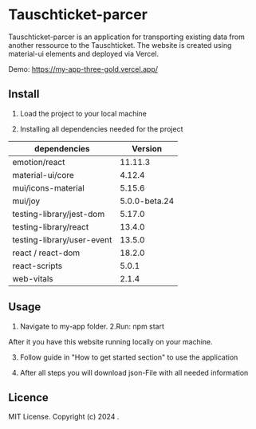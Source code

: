 # Tauschticket-parcer

Tauschticket-parcer is an application for transporting existing data from another ressource to the Tauschticket.
The website is created using material-ui elements and deployed via Vercel.

Demo: https://my-app-three-gold.vercel.app/

## Install 

1. Load the project to your local machine

2. Installing all dependencies needed for the project

| dependencies      | Version |
| ----------- | ----------- |
| emotion/react      | 11.11.3     |
| material-ui/core | 4.12.4      |
| mui/icons-material | 5.15.6      |
| mui/joy | 5.0.0-beta.24     |
| testing-library/jest-dom | 5.17.0      |
| testing-library/react | 13.4.0     |
| testing-library/user-event | 13.5.0      |
| react / react-dom | 18.2.0      |
| react-scripts | 5.0.1      |
| web-vitals | 2.1.4     |

## Usage 
1. Navigate to my-app folder.
2.Run: npm start 


After it you have this website running locally on your machine.

3. Follow guide in "How to get started section" to use the application

4. After all steps you will download json-File with all needed information

## Licence
MIT License. Copyright (c) 2024 .
